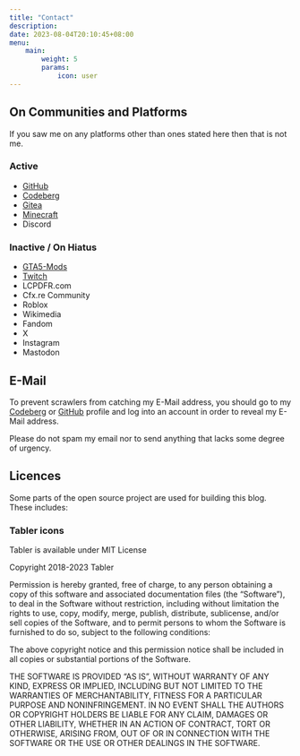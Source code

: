 ```yaml
---
title: "Contact"
description: 
date: 2023-08-04T20:10:45+08:00
menu:
    main: 
        weight: 5
        params:
            icon: user
---
```


## On Communities and Platforms

If you saw me on any platforms other than ones stated here then that is not me.

### Active

- [GitHub](https://github.com/WithLithum)
- [Codeberg](https://codeberg.org/WithLithum)
- [Gitea](https://gitea.org/WithLithum)
- [Minecraft](https://namemc.com/profile/WithLithum.1)
- Discord

### Inactive / On Hiatus

- [GTA5-Mods](https://www.gta5-mods.com/users/relapercrystal)
- [Twitch](https://twitch.tv/withlithum)
- LCPDFR.com
- Cfx.re Community
- Roblox
- Wikimedia
- Fandom
- X
- Instagram
- Mastodon

## E-Mail

To prevent scrawlers from catching my E-Mail address, you should go to my [Codeberg](https://codeberg.org/WithLithum) or [GitHub](https://github.com/WithLithum) profile and log into an account in order to reveal my E-Mail address.

Please do not spam my email nor to send anything that lacks some degree of urgency.

## Licences

Some parts of the open source project are used for building this blog. These includes:

### Tabler icons

Tabler is available under MIT License

Copyright 2018-2023 Tabler

Permission is hereby granted, free of charge, to any person obtaining a copy of this software and associated documentation files (the “Software”), to deal in the Software without restriction, including without limitation the rights to use, copy, modify, merge, publish, distribute, sublicense, and/or sell copies of the Software, and to permit persons to whom the Software is furnished to do so, subject to the following conditions:

The above copyright notice and this permission notice shall be included in all copies or substantial portions of the Software.

THE SOFTWARE IS PROVIDED “AS IS”, WITHOUT WARRANTY OF ANY KIND, EXPRESS OR IMPLIED, INCLUDING BUT NOT LIMITED TO THE WARRANTIES OF MERCHANTABILITY, FITNESS FOR A PARTICULAR PURPOSE AND NONINFRINGEMENT. IN NO EVENT SHALL THE AUTHORS OR COPYRIGHT HOLDERS BE LIABLE FOR ANY CLAIM, DAMAGES OR OTHER LIABILITY, WHETHER IN AN ACTION OF CONTRACT, TORT OR OTHERWISE, ARISING FROM, OUT OF OR IN CONNECTION WITH THE SOFTWARE OR THE USE OR OTHER DEALINGS IN THE SOFTWARE.
